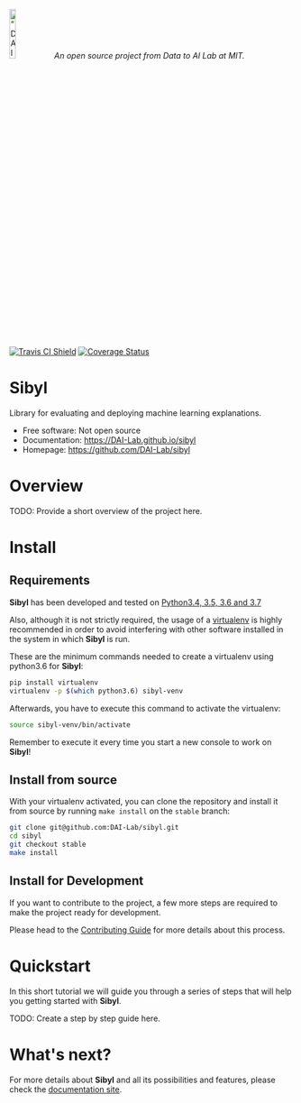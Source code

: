 <p align="left">
<img width=15% src="https://dai.lids.mit.edu/wp-content/uploads/2018/06/Logo_DAI_highres.png" alt=“DAI-Lab” />
<i>An open source project from Data to AI Lab at MIT.</i>
</p>

<!-- Uncomment these lines after releasing the package to PyPI for version and downloads badges -->
<!--[![PyPI Shield](https://img.shields.io/pypi/v/sibyl.svg)](https://pypi.python.org/pypi/sibyl)-->
<!--[![Downloads](https://pepy.tech/badge/sibyl)](https://pepy.tech/project/sibyl)-->
[![Travis CI Shield](https://travis-ci.org/DAI-Lab/sibyl.svg?branch=master)](https://travis-ci.org/DAI-Lab/sibyl)
[![Coverage Status](https://codecov.io/gh/DAI-Lab/sibyl/branch/master/graph/badge.svg)](https://codecov.io/gh/DAI-Lab/sibyl)

# Sibyl

Library for evaluating and deploying machine learning explanations.

- Free software: Not open source
- Documentation: https://DAI-Lab.github.io/sibyl
- Homepage: https://github.com/DAI-Lab/sibyl

# Overview

TODO: Provide a short overview of the project here.

# Install

## Requirements

**Sibyl** has been developed and tested on [Python3.4, 3.5, 3.6 and 3.7](https://www.python.org/downloads/)

Also, although it is not strictly required, the usage of a [virtualenv](https://virtualenv.pypa.io/en/latest/)
is highly recommended in order to avoid interfering with other software installed in the system
in which **Sibyl** is run.

These are the minimum commands needed to create a virtualenv using python3.6 for **Sibyl**:

```bash
pip install virtualenv
virtualenv -p $(which python3.6) sibyl-venv
```

Afterwards, you have to execute this command to activate the virtualenv:

```bash
source sibyl-venv/bin/activate
```

Remember to execute it every time you start a new console to work on **Sibyl**!

<!-- Uncomment this section after releasing the package to PyPI for installation instructions
## Install from PyPI

After creating the virtualenv and activating it, we recommend using
[pip](https://pip.pypa.io/en/stable/) in order to install **Sibyl**:

```bash
pip install sibyl
```

This will pull and install the latest stable release from [PyPI](https://pypi.org/).
-->

## Install from source

With your virtualenv activated, you can clone the repository and install it from
source by running `make install` on the `stable` branch:

```bash
git clone git@github.com:DAI-Lab/sibyl.git
cd sibyl
git checkout stable
make install
```

## Install for Development

If you want to contribute to the project, a few more steps are required to make the project ready
for development.

Please head to the [Contributing Guide](https://DAI-Lab.github.io/sibyl/contributing.html#get-started)
for more details about this process.

# Quickstart

In this short tutorial we will guide you through a series of steps that will help you
getting started with **Sibyl**.

TODO: Create a step by step guide here.

# What's next?

For more details about **Sibyl** and all its possibilities
and features, please check the [documentation site](
https://DAI-Lab.github.io/sibyl/).
